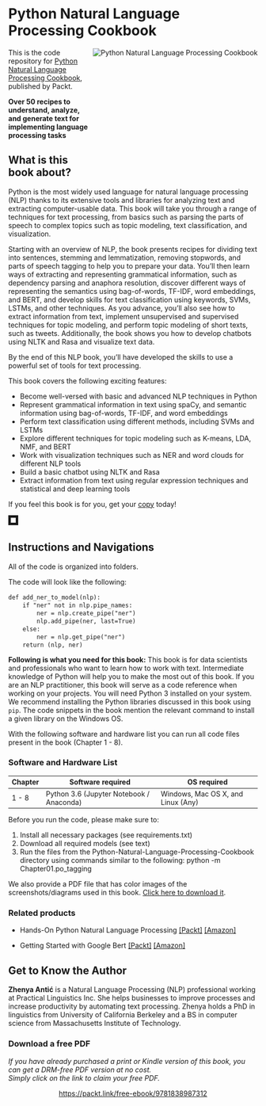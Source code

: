 # Python Natural Language Processing Cookbook

<a href="https://www.packtpub.com/product/python-natural-language-processing-cookbook/9781838987312?utm_source=github&utm_medium=repository&utm_campaign=9781838987312"><img src="https://static.packt-cdn.com/products/9781838987312/cover/smaller" alt="Python Natural Language Processing Cookbook" height="256px" align="right"></a>

This is the code repository for [Python Natural Language Processing Cookbook](https://www.packtpub.com/product/python-natural-language-processing-cookbook/9781838987312?utm_source=github&utm_medium=repository&utm_campaign=9781838987312), published by Packt.

**Over 50 recipes to understand, analyze, and generate text for implementing language processing tasks**

## What is this book about?
Python is the most widely used language for natural language processing (NLP) thanks to its extensive tools and libraries for analyzing text and extracting computer-usable data. This book will take you through a range of techniques for text processing, from basics such as parsing the parts of speech to complex topics such as topic modeling, text classification, and visualization.

Starting with an overview of NLP, the book presents recipes for dividing text into sentences, stemming and lemmatization, removing stopwords, and parts of speech tagging to help you to prepare your data. You’ll then learn ways of extracting and representing grammatical information, such as dependency parsing and anaphora resolution, discover different ways of representing the semantics using bag-of-words, TF-IDF, word embeddings, and BERT, and develop skills for text classification using keywords, SVMs, LSTMs, and other techniques. As you advance, you’ll also see how to extract information from text, implement unsupervised and supervised techniques for topic modeling, and perform topic modeling of short texts, such as tweets. Additionally, the book shows you how to develop chatbots using NLTK and Rasa and visualize text data.

By the end of this NLP book, you’ll have developed the skills to use a powerful set of tools for text processing.

This book covers the following exciting features: 
* Become well-versed with basic and advanced NLP techniques in Python
* Represent grammatical information in text using spaCy, and semantic information using bag-of-words, TF-IDF, and word embeddings
* Perform text classification using different methods, including SVMs and LSTMs
* Explore different techniques for topic modeling such as K-means, LDA, NMF, and BERT
* Work with visualization techniques such as NER and word clouds for different NLP tools
* Build a basic chatbot using NLTK and Rasa
* Extract information from text using regular expression techniques and statistical and deep learning tools

If you feel this book is for you, get your [copy](https://www.amazon.com/dp/B08SRDF78Y) today!

<a href="https://www.packtpub.com/?utm_source=github&utm_medium=banner&utm_campaign=GitHubBanner"><img src="https://raw.githubusercontent.com/PacktPublishing/GitHub/master/GitHub.png" alt="https://www.packtpub.com/" border="5" /></a>

## Instructions and Navigations
All of the code is organized into folders.

The code will look like the following:
```
def add_ner_to_model(nlp):
    if "ner" not in nlp.pipe_names:
        ner = nlp.create_pipe("ner")
        nlp.add_pipe(ner, last=True)
    else:
        ner = nlp.get_pipe("ner")
    return (nlp, ner)

```

**Following is what you need for this book:**
This book is for data scientists and professionals who want to learn how to work with text. Intermediate knowledge of Python will help you to make the most out of this book. If you are an NLP practitioner, this book will serve as a code reference when working on your projects. You will need Python 3 installed on your system. We recommend installing the Python libraries discussed in this book using ```pip```. The code snippets in the book mention the relevant command to install a given library on the Windows OS.

With the following software and hardware list you can run all code files present in the book (Chapter 1 - 8).

### Software and Hardware List

| Chapter  | Software required                                                                    | OS required                        |
| -------- | -------------------------------------------------------------------------------------| -----------------------------------|
|  1 - 8   |   Python 3.6 (Jupyter Notebook / Anaconda)                               				    | Windows, Mac OS X, and Linux (Any) |

Before you run the code, please make sure to:
1. Install all necessary packages (see requirements.txt)
2. Download all required models (see text)
3. Run the files from the Python-Natural-Language-Processing-Cookbook directory using commands similar to the following: python -m Chapter01.po_tagging

We also provide a PDF file that has color images of the screenshots/diagrams used in this book. [Click here to download it](https://static.packt-cdn.com/downloads/9781838987312_ColorImages.pdf).


### Related products <Other books you may enjoy>
* Hands-On Python Natural Language Processing [[Packt]](https://www.packtpub.com/product/hands-on-python-natural-language-processing/9781838989590) [[Amazon]](https://www.amazon.com/dp/B08BG5581Y)

* Getting Started with Google Bert [[Packt]](https://www.packtpub.com/product/getting-started-with-google-bert/9781838821593) [[Amazon]](https://www.amazon.com/dp/1838821597)

## Get to Know the Author
**Zhenya Antić** is a Natural Language Processing (NLP) professional working at Practical Linguistics Inc. She helps businesses to improve processes and increase productivity by automating text processing. Zhenya holds a PhD in linguistics from University of California Berkeley and a BS in computer science from Massachusetts Institute of Technology.


### Download a free PDF

 <i>If you have already purchased a print or Kindle version of this book, you can get a DRM-free PDF version at no cost.<br>Simply click on the link to claim your free PDF.</i>
<p align="center"> <a href="https://packt.link/free-ebook/9781838987312">https://packt.link/free-ebook/9781838987312 </a> </p>
